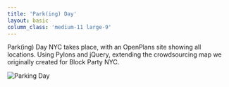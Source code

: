 ```yaml
---
title: 'Park(ing) Day'
layout: basic
column_class: 'medium-11 large-9'
---
```


Park(ing) Day NYC takes place, with an OpenPlans site showing all locations. Using Pylons and jQuery, extending the crowdsourcing map we originally created for Block Party NYC. 

![Parking Day](http://wrkng.net/wp-content/uploads/2011/08/parkingday20081.png)
